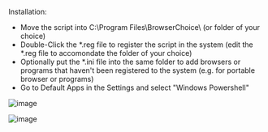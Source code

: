 Installation:

- Move the script into C:\Program Files\BrowserChoice\ (or folder of your choice)
- Double-Click the *.reg file to register the script in the system (edit the *.reg file to accomondate the folder of your choice)
- Optionally put the *.ini file into the same folder to add browsers or programs that haven't been registered to the system (e.g. for portable browser or programs)
- Go to Default Apps in the Settings and select "Windows Powershell"

![image](https://github.com/Gh3ttoKinG/BrowserChoice/assets/8991387/f7a516e2-9903-406e-bf80-927532635bbd)

![image](https://github.com/Gh3ttoKinG/BrowserChoice/assets/8991387/19479291-ee39-432e-906b-e4b7a6279fb6)
